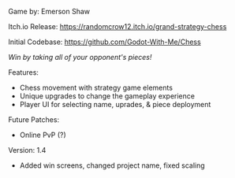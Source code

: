 Game by: Emerson Shaw

Itch.io Release: https://randomcrow12.itch.io/grand-strategy-chess

Initial Codebase: https://github.com/Godot-With-Me/Chess

*Win by taking all of your opponent's pieces!*

Features:
- Chess movement with strategy game elements
- Unique upgrades to change the gameplay experience
- Player UI for selecting name, uprades, & piece deployment

Future Patches:
- Online PvP (?)

Version: 1.4
- Added win screens, changed project name, fixed scaling

